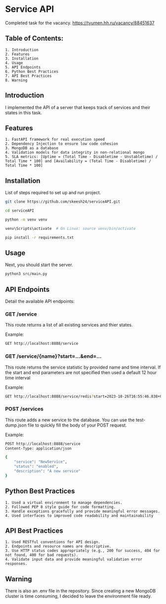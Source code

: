 # Service API

Completed task for the vacancy.
https://tyumen.hh.ru/vacancy/88451637

## Table of Contents:

    1. Introduction
    2. Features
    3. Installation
    4. Usage
    5. API Endpoints
    6. Python Best Practices
    7. API Best Practices
    8. Warning

## Introduction

I implemented the API of a server that keeps track of services and their states in this task.

## Features

    1. FastAPI framework for real execution speed
    2. Dependency Injection to ensure low code cohesion
    3. MongoDB as a database
    4. Validation models for data integrity in non-relational mongo
    5. SLA metrics: [Uptime = (Total Time - Disabletime - Unstabletime) / Total Time * 100] and [Availability = (Total Time - Disabletime) / Total Time * 100]

## Installation

List of steps required to set up and run project.

```bash
git clone https://github.com/skeesh24/serviceAPI.git

cd serviceAPI

python -m venv venv

venv\Scripts\activate  # On Linux: source venv/bin/activate

pip install -r requirements.txt
```

## Usage

Next, you should start the server.

```bash
python3 src/main.py
```

## API Endpoints

Detail the available API endpoints:

### GET /service

This route returns a list of all existing services and thier states.

Example:

```bash
GET http://localhost:8888/service
```

### GET /service/{name}?start=...&end=...

This route returns the service statistic by provided name and time interval.
If the start and end parameters are not specified then used a default 12 hour time interval

Example:

```bash
GET http://localhost:8888/service/redis?start=2023-10-26T16:55:46.838+00:00&end=2023-10-26T04:55:46.838+00:00
```

### POST /services

This route adds a new service to the database. You can use the test-dump.json file to quickly fill the body of your POST request.

Example:

```bash
POST http://localhost:8888/service
Content-Type: application/json

{
    "service": "NewService",
    "status": "enabled",
    "description": "A new service"
}
```

## Python Best Practices

    1. Used a virtual environment to manage dependencies.
    2. Followed PEP 8 style guide for code formatting.
    3. Handle exceptions gracefully and provide meaningful error messages.
    4. Used interfaces to improved code readability and maintainability

## API Best Practices

    1. Used RESTful conventions for API design.
    2. Endpoints and resource names are descriptive.
    3. Use HTTP status codes appropriately (e.g., 200 for success, 404 for not found, 400 for bad requests).
    4. Validate input data and provide meaningful validation error responses.

## Warning

There is also an .env file in the repository.
Since creating a new MongoDB cluster is time consuming, I decided to leave the environment file ready.
